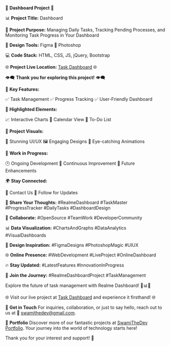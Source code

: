 🚀 **Dashboard Project** 🚀

📊 **Project Title:** Dashboard

🎯 **Project Purpose:** Managing Daily Tasks, Tracking Pending Processes, and Monitoring Task Progress in Your Dashboard


🎨 **Design Tools:** Figma 🎨 Photoshop

💻 **Code Stack:** HTML, CSS, JS, jQuery, Bootstrap

🌐 **Project Live Location:** [Task Dashboard](https://task-dashboard-swamithedev.vercel.app/) 🌐

👁️‍🗨️ **Thank you for exploring this project!** 👁️‍🗨️

🚀 **Key Features:**

✅ Task Management
✅ Progress Tracking
✅ User-Friendly Dashboard

🌟 **Highlighted Elements:**

📈 Interactive Charts
📅 Calendar View
📝 To-Do List

🌈 **Project Visuals:**

🎨 Stunning UI/UX
🖼️ Engaging Designs
🎉 Eye-catching Animations

🚧 **Work in Progress:**

🕑 Ongoing Development
🔧 Continuous Improvement
🚀 Future Enhancements

🌍 **Stay Connected:**

📧 Contact Us
📱 Follow for Updates

📣 **Share Your Thoughts:** #RealmeDashboard #TaskMaster #ProgressTracker #DailyTasks #DashboardDesign


🤝 **Collaborate:** #OpenSource #TeamWork #DeveloperCommunity


📊 **Data Visualization:** #ChartsAndGraphs #DataAnalytics #VisualDashboards


🎨 **Design Inspiration:** #FigmaDesigns #PhotoshopMagic #UIUX


🌐 **Online Presence:** #WebDevelopment #LiveProject #OnlineDashboard


🔥 **Stay Updated:** #LatestFeatures #InnovationInProgress


🙌 **Join the Journey:** #RealmeDashboardProject #TaskManagement


Explore the future of task management with Realme Dashboard! 🚀📊🌟


🌐 Visit our live project at [Task Dashboard](https://task-dashboard-swamithedev.vercel.app/) and experience it firsthand! 🌐


📧 **Get in Touch**
For inquiries, collaboration, or just to say hello, reach out to us at 📩 swamithedev@gmail.com.


🌟 **Portfolio**
Discover more of our fantastic projects at [SwamiTheDev Portfolio](https://swamithedev.vercel.app). Your journey into the world of technology starts here!


Thank you for your interest and support! 🙏
